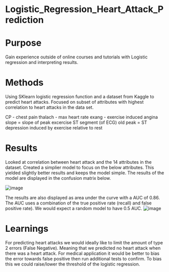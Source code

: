 # Logistic_Regression_Heart_Attack_Prediction

# Purpose 
Gain experience outside of online courses and tutorials with Logistic regression and interpreting results. 

# Methods 
Using SKlearn logistic regression function and a dataset from Kaggle to predict heart attacks. Focused on subset of attributes with highest correlation to heart attacks in the data set. 

CP - chest pain 
thalach - max heart rate
exang - exercise induced angina
slope = slope of peak excercise ST segment (of ECG)
old peak = ST depression induced by exercise relative to rest 

# Results 
Looked at correlation between heart attack and the 14 attributes in the dataset. Created a simplier model to focus on the below attributes. This yielded slightly better results and keeps the model simple. The results of the model are displayed in the confusion matrix below.

![image](https://user-images.githubusercontent.com/35962729/120228166-9503f400-c218-11eb-8dee-d0a1c688937d.png)

The results are also displayed as area under the curve with a AUC of 0.86. The AUC uses a combination of the true positive rate (recall) and false positive rate). We would expect a random model to have 0.5 AUC. 
![image](https://user-images.githubusercontent.com/35962729/120228595-73573c80-c219-11eb-838f-c7db055a7092.png)



# Learnings 
For predicting heart attacks we would ideally like to limit the amount of type 2 errors (False Negative). Meaning that we predicted no heart attack when there was a heart attack. For medical application it would be better to bias the error towards false positive then run additional tests to confirm. To bias this we could raise/lower the threshold of the logistic regression. 
